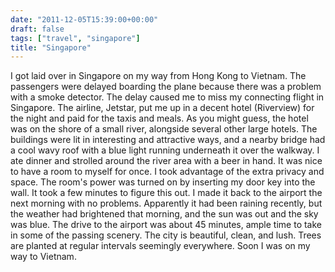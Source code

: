 ```yaml
---
date: "2011-12-05T15:39:00+00:00"
draft: false
tags: ["travel", "singapore"]
title: "Singapore"
---
```

I got laid over in Singapore on my way from Hong Kong to Vietnam. The passengers were delayed boarding the plane because there was a problem with a smoke detector. The delay caused me to miss my connecting flight in Singapore. The airline, Jetstar, put me up in a decent hotel (Riverview) for the night and paid for the taxis and meals. As you might guess, the hotel was on the shore of a small river, alongside several other large hotels. The buildings were lit in interesting and attractive ways, and a nearby bridge had a cool wavy roof with a blue light running underneath it over the walkway. I ate dinner and strolled around the river area with a beer in hand. It was nice to have a room to myself for once. I took advantage of the extra privacy and space. The room's power was turned on by inserting my door key into the wall. It took a few minutes to figure this out. I made it back to the airport the next morning with no problems. Apparently it had been raining recently, but the weather had brightened that morning, and the sun was out and the sky was blue. The drive to the airport was about 45 minutes, ample time to take in some of the passing scenery. The city is beautiful, clean, and lush. Trees are planted at regular intervals seemingly everywhere. Soon I was on my way to Vietnam.

